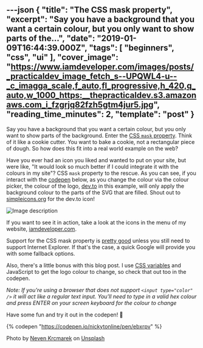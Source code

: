 ---json
{
  "title": "The CSS mask property",
  "excerpt": "Say you have a background that you want a certain colour, but you only want to show parts of the...",
  "date": "2019-01-09T16:44:39.000Z",
  "tags": [
    "beginners",
    "css",
    "ui"
  ],
  "cover_image": "https://www.iamdeveloper.com/images/posts/_practicaldev_image_fetch_s--UPQWL4-u--_c_imagga_scale,f_auto,fl_progressive,h_420,q_auto,w_1000_https:__thepracticaldev.s3.amazonaws.com_i_fzgrjq82fzh5gtm4jur5.jpg",
  "reading_time_minutes": 2,
  "template": "post"
}
---

Say you have a background that you want a certain colour, but you only want to show parts of the background. Enter the [CSS `mask` property](https://developer.mozilla.org/en-US/docs/Web/CSS/mask "MDN documentation for the CSS mask property"). Think of it like a cookie cutter. You want to bake a cookie, not a rectangular piece of dough. So how does this fit into a real world example on the web?

Have you ever had an icon you liked and wanted to put on your site, but were like, "It would look so much better if I could integrate it with the colours in my site"? CSS `mask` property to the rescue. As you can see, if you interact with the [codepen](https://codepen.io) below, as you change the colour via the colour picker, the colour of the logo, [dev.to](https://dev.to "dev.to website") in this example, will only apply the background colour to the parts of the SVG that are filled. Shout out to [simpleicons.org](https://simpleicons.org "simpleicons.org website") for the dev.to icon!

![Image description](https://www.iamdeveloper.com/images/posts/_uploads_articles_bsulgiwvihhizv0jr5bd.gif) 

If you want to see it in action, take a look at the icons in the menu of my website, [iamdeveloper.com](https://www.iamdeveloper.com).

Support for the CSS mask property is [pretty good](https://caniuse.com/#feat=css-masks) unless you still need to support Internet Explorer. If that's the case, a quick Google will provide you with some fallback options.

Also, there's a little bonus with this blog post. I use [CSS variables](https://developer.mozilla.org/en-US/docs/Web/CSS/Using_CSS_variables) and JavaScript to get the logo colour to change, so check that out too in the codepen.

*Note: If you're using a browser that does not support `<input type="color" />` it will act like a regular text input. You'll need to type in a valid hex colour and press ENTER on your screen keyboard for the colour to change*

Have some fun and try it out in the codepen! 👋

{% codepen "https://codepen.io/nickytonline/pen/ebxrpv" %}

Photo by [Neven Krcmarek](https://unsplash.com/photos/0TH1H1rq_eY?utm_source=unsplash&utm_medium=referral&utm_content=creditCopyText "Neven Krcmarek on unsplash.com") on [Unsplash](https://unsplash.com/search/photos/cookie-cutter?utm_source=unsplash&utm_medium=referral&utm_content=creditCopyText "unsplash.com website")

